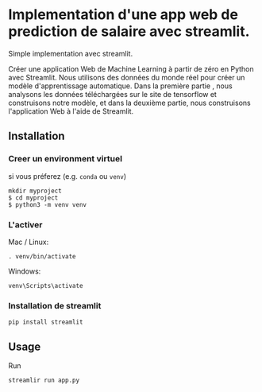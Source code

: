 # Implementation d'une app web de prediction de salaire avec streamlit.  
Simple implementation avec streamlit. 

Créer une application Web de Machine Learning à partir de zéro en Python avec Streamlit. Nous utilisons des données du monde réel pour créer un modèle d'apprentissage automatique. Dans la première partie , nous analysons les données téléchargées sur le site de tensorflow et construisons notre modèle, et dans la deuxième partie, nous construisons l'application Web à l'aide de Streamlit.



## Installation

### Creer un environment virtuel 
si vous préferez (e.g. `conda` ou `venv`)
```console
mkdir myproject
$ cd myproject
$ python3 -m venv venv
```

### L'activer
Mac / Linux:
```console
. venv/bin/activate
```
Windows:
```console
venv\Scripts\activate
```
### Installation de streamlit

 ```console
pip install streamlit
 ```

## Usage
Run
```console
streamlir run app.py
```
